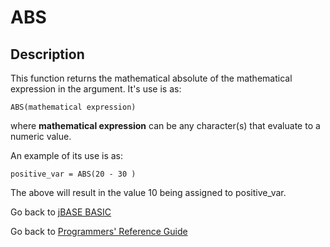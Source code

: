 # ABS

<PageHeader />

## Description

This function returns the mathematical absolute of the mathematical expression in the argument. It's use is as:

```
ABS(mathematical expression)
```

where **mathematical expression** can be any character(s) that evaluate to a numeric value.

An example of its use is as:

```
positive_var = ABS(20 - 30 )
```

The above will result in the value 10 being assigned to positive\_var.

Go back to [jBASE BASIC](./../README.md)

Go back to [Programmers' Reference Guide](./../../reference-guides/jbc/README.md)

<PageFooter />
